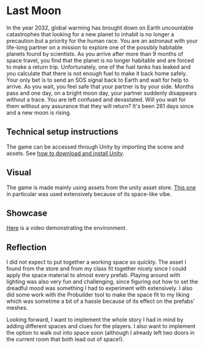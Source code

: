 # Last Moon

In the year 2032, global warming has brought down on Earth uncountable catastrophes that looking for a new planet to inhabit is no longer a precaution but a priority for the human race. You are an astronaut with your life-long partner on a mission to explore one of the possibly habitable planets found by scientists. As you arrive after more than 9 months of space travel, you find that the planet is no longer habitable and are forced to make a return trip. Unfortunately, one of the fuel tanks has leaked and you calculate that there is not enough fuel to make it back home safely. Your only bet is to send an SOS signal back to Earth and wait for help to arrive. As you wait, you feel safe that your partner is by your side. Months pass and one day, on a bright moon day, your partner suddenly disappears without a trace. You are left confused and devastated. Will you wait for them without any assurance that they will return? It's been 281 days since and a new moon is rising.

## Technical setup instructions

The game can be accessed through Unity by importing the scene and assets. See [how to download and install Unity](https://unity3d.com/get-unity/download).

## Visual 

The game is made mainly using assets from the unity asset store. [This one](https://assetstore.unity.com/packages/3d/environments/sci-fi/modular-sci-fi-corridor-142811) in particular was used extensively because of its space-like vibe.

## Showcase

[Here](https://youtu.be/yRUNNaSeZaU) is a video demonstrating the environment.

## Reflection

I did not expect to put together a working space so quickly. The asset I found from the store and from my class fit together nicely since I could apply the space material to almost every prefab. Playing around with lighting was also very fun and challenging, since figuring out how to set the dreadful mood was something I had to experiment with extensively. I also did some work with the Probuilder tool to make the space fit to my liking which was sometime a bit of a hassle because of its effect on the prefabs' meshes.

Looking forward, I want to implement the whole story I had in mind by adding different spaces and clues for the players. I also want to implement the option to walk out into space soon (although I already left two doors in the current room that both lead out of space!).
